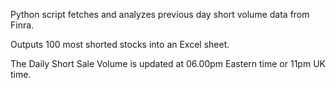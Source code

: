 Python script fetches and analyzes previous day short volume data from Finra. 

Outputs 100 most shorted stocks into an Excel sheet. 

The Daily Short Sale Volume is updated at 06.00pm Eastern time or 11pm UK time.
  
